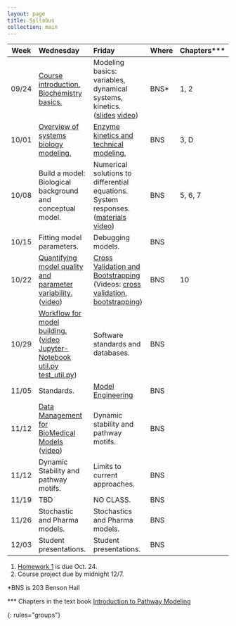 ```yaml
---
layout: page
title: Syllabus
collection: main
---
```


| Week  | Wednesday                     | Friday                  | Where | Chapters\*\*\* |
|-------|:------------------------------|:------------------------|:------|:------------|
| 09/24 | [Course introduction. Biochemistry basics.](https://github.com/ModelEngineering/advancing-biomedical-models/blob/master/Lectures/Week_0/CSE%20599V%20Lecture%201-%20Course%20Introduction%20and%20Biochemistry%20Basics.pdf) | Modeling basics: variables, dynamical systems, kinetics. ([slides](https://github.com/ModelEngineering/advancing-biomedical-models/blob/master/Lectures/Week_0/CSE%20599V%20Lecture%202-%20Modeling%20Essentials.pdf) [video](https://uw.hosted.panopto.com/Panopto/Pages/Viewer.aspx?id=91c7ed28-094b-47f7-90d2-a969015296a1)) | BNS\* | 1, 2 |
| 10/01 | [Overview of systems biology modeling.](https://github.com/ModelEngineering/advancing-biomedical-models/tree/master/Lectures/Week_1) | [Enzyme kinetics and technical modeling.](https://github.com/ModelEngineering/advancing-biomedical-models/tree/master/Lectures/Week_1) | BNS | 3, D |
| 10/08 | Build a model: Biological background and conceptual model. | Numerical solutions to differential equations. System responses. ([materials](https://github.com/ModelEngineering/advancing-biomedical-models/tree/master/Lectures/Week_2) [video](https://uw.hosted.panopto.com/Panopto/Pages/Viewer.aspx?id=03dabaee-3f06-4b19-80a6-a9770152115d)) | BNS | 5, 6, 7 |
| 10/15 | Fitting model parameters. | Debugging models. | BNS | |
| 10/22 | [Quantifying model quality and  parameter variability.](https://github.com/ModelEngineering/advancing-biomedical-models/tree/master/Lectures/Week_4) ([video](https://uw.hosted.panopto.com/Panopto/Pages/Viewer.aspx?id=3da86903-1f73-4a31-b9c9-a98301694610)) | [Cross Validation and Bootstrapping](https://github.com/ModelEngineering/advancing-biomedical-models/tree/master/Lectures/Week_4) (Videos: [cross validation](https://uw.hosted.panopto.com/Panopto/Pages/Viewer.aspx?id=69087f3f-2333-4b94-aa09-a9850152900a), [bootstrapping](https://uw.hosted.panopto.com/Panopto/Pages/Viewer.aspx?id=3dbc6b82-56a1-48bc-8f1c-a9850160f8bf))| BNS | 10 |
| 10/29 | [Workflow for model building.](https://github.com/ModelEngineering/advancing-biomedical-models/tree/master/Lectures/Week_5) ([video](https://uw.hosted.panopto.com/Panopto/Pages/Viewer.aspx?id=a71fbb00-1349-4803-93a6-a98a0153dc43) [Jupyter-Notebook](https://github.com/ModelEngineering/advancing-biomedical-models/blob/master/Lectures/Week_5/lecture11.ipynb) [util.py](https://github.com/ModelEngineering/advancing-biomedical-models/blob/master/Lectures/Week_5/util.py) [test_util.py](https://github.com/ModelEngineering/advancing-biomedical-models/blob/master/Lectures/Week_5/test_util.py)) | Software standards and databases. | BNS | |
| 11/05 | Standards. | [Model Engineering](https://github.com/ModelEngineering/advancing-biomedical-models/tree/master/Lectures/Week_6) | BNS | |
| 11/12 | [Data Management for BioMedical Models](https://github.com/ModelEngineering/advancing-biomedical-models/tree/master/Lectures/Week_7) ([video](https://uw.hosted.panopto.com/Panopto/Pages/Viewer.aspx?id=d02205cd-73d1-4880-b6f5-a9980162c350)) | Dynamic stability and pathway motifs.  | BNS | |
| 11/12 | Dynamic Stability and pathway motifs. | Limits to current approaches. | BNS | |
| 11/19 | TBD | NO CLASS. | BNS | |
| 11/26 | Stochastic and Pharma models. | Stochastics and Pharma models. | BNS | |
| 12/03 | Student presentations. | Student presentations. | BNS | |

1. [Homework 1](https://github.com/ModelEngineering/advancing-biomedical-models/blob/master/homework/Assignment1.pdf) is due Oct. 24.
1. Course project due by midnight 12/7.

\*BNS is 203 Benson Hall

\*\*\* Chapters in the text book [Introduction to Pathway Modeling](https://github.com/ModelEngineering/advancing-biomedical-models/blob/master/references/PathwayModeling_10012018.pdf)

{: rules="groups"}
